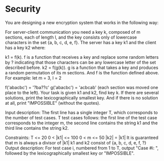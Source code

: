 Security
========

You are designing a new encryption system that works in the following way:

For server-client communication you need a key k, composed of m sections, each of length l, and the key consists only of lowercase characters in the set {a, b, c, d, e, f}. The server has a key k1 and the client has a key k2 where:

k1 = f(k). f is a function that receives a key and replace some random letters by ? indicating that those characters can be any lowercase letter of the set described before.
k2 = f(g(k)). g is a function that takes a key and produces a random permutation of its m sections. And f is the function defined above.
For example: let m = 3, l = 2

f('abacbc') = '?ba??c'
g('abacbc') = 'acbcab' (each section was moved one place to the left).
Your task is given k1 and k2, find key k. If there are several solutions, print the lexicographically smallest key. And if there is no solution at all, print "IMPOSSIBLE" (without the quotes).

Input description:
The first line has a single integer T, which corresponds to the number of test cases. T test cases follows: the first line of the test case corresponds to the integer m, the second line contains the string k1 and the third line contains the string k2.

Constraints:
T <= 20
0 < |k1| <= 100
0 < m <= 50
|k2| = |k1|
It is guaranteed that m is always a divisor of |k1|
k1 and k2 consist of {a, b, c, d, e, f, ?}
Output description:
For test case i, numbered from 1 to T, output "Case #i: ", followed by the lexicographically smallest key or "IMPOSSIBLE".
